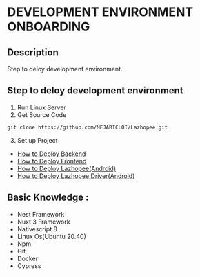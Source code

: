 # DEVELOPMENT ENVIRONMENT ONBOARDING 
## Description
Step to deloy development environment.
## Step to deloy development environment
1. Run Linux Server 
2. Get Source Code
```
git clone https://github.com/MEJARICLOI/Lazhopee.git
```
3. Set up Project
- [How to Deploy Backend](https://github.com/MEJARICLOI/Lazhopee/blob/main/Documentation/deploy-backend.md)
- [How to Deploy Frontend](https://github.com/MEJARICLOI/Lazhopee/blob/main/Documentation/deploy-frontend.md)
- [How to Deploy Lazhopee(Android)](https://github.com/MEJARICLOI/Lazhopee/blob/main/Documentation/deploy-lazhopee.md)
- [How to Deploy Lazhopee Driver(Android)](https://github.com/MEJARICLOI/Lazhopee/blob/main/Documentation/deploy-lazhopee-driver.md)

## Basic Knowledge :
- Nest Framework 
- Nuxt 3 Framework
- Nativescript 8
- Linux Os(Ubuntu 20.40)
- Npm
- Git
- Docker
- Cypress
